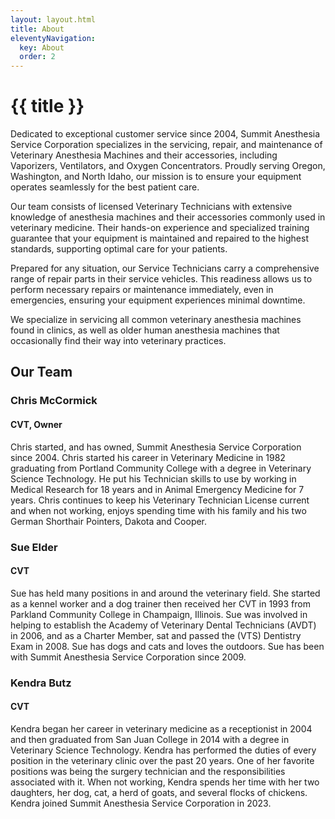 ```yaml
---
layout: layout.html
title: About
eleventyNavigation:
  key: About
  order: 2
---
```


<div class="container">
  <h1 class="page-title">{{ title }}</h1>
  <div class="prose">
    <p class="intro">Dedicated to exceptional customer service since 2004, Summit Anesthesia Service Corporation specializes in the servicing, repair, and maintenance of Veterinary Anesthesia Machines and their accessories, including Vaporizers, Ventilators, and Oxygen Concentrators. Proudly serving Oregon, Washington, and North Idaho, our mission is to ensure your equipment operates seamlessly for the best patient care.</p>
    <p>Our team consists of licensed Veterinary Technicians with extensive knowledge of anesthesia machines and their accessories commonly used in veterinary medicine. Their hands-on experience and specialized training guarantee that your equipment is maintained and repaired to the highest standards, supporting optimal care for your patients.</p>
    <p>Prepared for any situation, our Service Technicians carry a comprehensive range of repair parts in their service vehicles. This readiness allows us to perform necessary repairs or maintenance immediately, even in emergencies, ensuring your equipment experiences minimal downtime.</p>
    <p>We specialize in servicing all common veterinary anesthesia machines found in clinics, as well as older human anesthesia machines that occasionally find their way into veterinary practices.</p>
  </div>
</div>
<div class="about-bio">
  <div class="container">
    <h2>Our Team</h2>
    <h3 class="about-bio__title">Chris McCormick</h3>
    <h4 class="about-bio__position">CVT, Owner</h4>
    <div class="prose">
      <p>Chris started, and has owned, Summit Anesthesia Service Corporation since 2004. Chris started his career in Veterinary Medicine in 1982 graduating from Portland Community College with a degree in Veterinary Science Technology. He put his Technician skills to use by working in Medical Research for 18 years and in Animal Emergency Medicine for 7 years. Chris continues to keep his Veterinary Technician License current and when not working, enjoys spending time with his family and his two German Shorthair Pointers, Dakota and Cooper.</p>
    </div>
    <h3 class="about-bio__title">Sue Elder</h3>
    <h4 class="about-bio__position">CVT</h4>
    <div class="prose">
      <p>Sue has held many positions in and around the veterinary field. She started as a kennel worker and a dog trainer then received her CVT in 1993 from Parkland Community College in Champaign, Illinois.  Sue was involved in helping to establish the Academy of Veterinary Dental Technicians (AVDT) in 2006, and as a Charter Member, sat and passed the (VTS) Dentistry Exam in 2008. Sue has dogs and cats and loves the outdoors. Sue has been with Summit Anesthesia Service Corporation since 2009.</p>
    </div>
    <h3 class="about-bio__title">Kendra Butz</h3>
    <h4 class="about-bio__position">CVT</h4>
    <div class="prose">
      <p>Kendra began her career in veterinary medicine as a receptionist in 2004 and then graduated from San Juan College in 2014 with a degree in Veterinary Science Technology. Kendra has performed the duties of every position in the veterinary clinic over the past 20 years. One of her favorite positions was being the surgery technician and the responsibilities associated with it. When not working, Kendra spends her time with her two daughters, her dog, cat, a herd of goats, and several flocks of chickens. Kendra joined Summit Anesthesia Service Corporation in 2023.</p>
    </div>
  </div>
</div>
